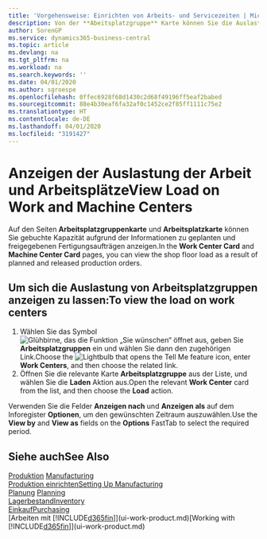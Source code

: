 ```yaml
---
title: 'Vorgehensweise: Einrichten von Arbeits- und Servicezeiten | Microsoft Docs'
description: Von der **Abeitsplatzgruppe** Karte können Sie die Auslastung der Arbeitsplatzgruppen aufgrund der freigegebenen Fertigungsaufträgen anzeigen.
author: SorenGP
ms.service: dynamics365-business-central
ms.topic: article
ms.devlang: na
ms.tgt_pltfrm: na
ms.workload: na
ms.search.keywords: ''
ms.date: 04/01/2020
ms.author: sgroespe
ms.openlocfilehash: 0ffec6928f68d1430c2d68f49196ff5eaf2babed
ms.sourcegitcommit: 88e4b30eaf6fa32af0c1452ce2f85ff1111c75e2
ms.translationtype: HT
ms.contentlocale: de-DE
ms.lasthandoff: 04/01/2020
ms.locfileid: "3191427"
---
```

# <a name="view-load-on-work-and-machine-centers"></a><span data-ttu-id="2cc67-103">Anzeigen der Auslastung der Arbeit und Arbeitsplätze</span><span class="sxs-lookup"><span data-stu-id="2cc67-103">View Load on Work and Machine Centers</span></span>
<span data-ttu-id="2cc67-104">Auf den Seiten **Arbeitsplatzgruppenkarte** und **Arbeitsplatzkarte** können Sie gebuchte Kapazität aufgrund der Informationen zu geplanten und freigegebenen Fertigungsaufträgen anzeigen.</span><span class="sxs-lookup"><span data-stu-id="2cc67-104">In the **Work Center Card** and **Machine Center Card** pages, you can view the shop floor load as a result of planned and released production orders.</span></span>    

## <a name="to-view-the-load-on-work-centers"></a><span data-ttu-id="2cc67-105">Um sich die Auslastung von Arbeitsplatzgruppen anzeigen zu lassen:</span><span class="sxs-lookup"><span data-stu-id="2cc67-105">To view the load on work centers</span></span>  
1.  <span data-ttu-id="2cc67-106">Wählen Sie das Symbol ![Glühbirne, das die Funktion „Sie wünschen“ öffnet](media/ui-search/search_small.png "Was möchten Sie tun?") aus, geben Sie **Arbeitsplatzgruppen** ein und wählen Sie dann den zugehörigen Link.</span><span class="sxs-lookup"><span data-stu-id="2cc67-106">Choose the ![Lightbulb that opens the Tell Me feature](media/ui-search/search_small.png "Tell me what you want to do") icon, enter **Work Centers**, and then choose the related link.</span></span>  
2.  <span data-ttu-id="2cc67-107">Öffnen Sie die relevante Karte **Arbeitsplatzgruppe** aus der Liste, und wählen Sie die **Laden** Aktion aus.</span><span class="sxs-lookup"><span data-stu-id="2cc67-107">Open the relevant **Work Center** card from the list, and then choose the **Load** action.</span></span>  

<span data-ttu-id="2cc67-108">Verwenden Sie die Felder **Anzeigen nach** und **Anzeigen als** auf dem Inforegister **Optionen**, um den gewünschten Zeitraum auszuwählen.</span><span class="sxs-lookup"><span data-stu-id="2cc67-108">Use the **View by** and **View as** fields on the **Options** FastTab to select the required period.</span></span>  

## <a name="see-also"></a><span data-ttu-id="2cc67-109">Siehe auch</span><span class="sxs-lookup"><span data-stu-id="2cc67-109">See Also</span></span>  
<span data-ttu-id="2cc67-110">[Produktion](production-manage-manufacturing.md)  </span><span class="sxs-lookup"><span data-stu-id="2cc67-110">[Manufacturing](production-manage-manufacturing.md)  </span></span>  
[<span data-ttu-id="2cc67-111">Produktion einrichten</span><span class="sxs-lookup"><span data-stu-id="2cc67-111">Setting Up Manufacturing</span></span>](production-configure-production-processes.md)  
<span data-ttu-id="2cc67-112">[Planung](production-planning.md)    </span><span class="sxs-lookup"><span data-stu-id="2cc67-112">[Planning](production-planning.md)    </span></span>  
[<span data-ttu-id="2cc67-113">Lagerbestand</span><span class="sxs-lookup"><span data-stu-id="2cc67-113">Inventory</span></span>](inventory-manage-inventory.md)  
[<span data-ttu-id="2cc67-114">Einkauf</span><span class="sxs-lookup"><span data-stu-id="2cc67-114">Purchasing</span></span>](purchasing-manage-purchasing.md)  
<span data-ttu-id="2cc67-115">[Arbeiten mit [!INCLUDE[d365fin](includes/d365fin_md.md)]](ui-work-product.md)</span><span class="sxs-lookup"><span data-stu-id="2cc67-115">[Working with [!INCLUDE[d365fin](includes/d365fin_md.md)]](ui-work-product.md)</span></span>

